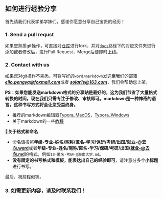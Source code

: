 ## 如何进行经验分享

首先请我们代表学弟学妹们，感谢你愿意分享自己宝贵的经历！

### 1. Send a pull requst

如果您熟悉git操作，可直接对[仓库](https://github.com/Hainanu-Application/Hainanu-Application.github.io)进行fork，并对[`docs`](https://github.com/Hainanu-Application/Hainanu-Application.github.io/tree/main/docs)路径下的对应文件夹进行添加或者修改后，进行Pull Request，Merge后便即时上线。

### 2. Contact with us

如果您对git操作不熟悉，可将写好的`word/markdown`发送至我们的邮箱 ***eilo.pengyq@foxmail.com***或者 ***solar1s@163.com***，我们会帮助您上架。

**PS：如果您能发送markdown格式的分享贴是最好的，这为我们节省了大量格式转换的时间，现在我们只需专注于修改、审核即可。markdown是一种神奇的语言，这种书写方式将会让您受益终身。**

- 推荐的markdown编辑器[Typora_MacOS](https://download.typora.io/mac/Typora-0.11.18.dmg)，[Typora_Windows](https://download.typora.io/windows/typora-update-ia32-1108.exe)
- 关于markdown的一些[教程](https://www.bilibili.com/video/BV1d741147k2?spm_id_from=333.337.search-card.all.click)

**👀关于格式和命名**

- 命名请按照**年级-专业-姓名/昵称/匿名-学习/保研/考研/出国/就业-@去向.word**或者**年级-专业-姓名/昵称/匿名-学习/保研/考研/出国/就业-@去向.md**的格式，例如`18-匿名-考研-@海南大学.md`。
- **没有固定的书写格式和模板，能表达出自己的经验即可**，请注意分多**个小标题**进行书写。

最后，祝前程似锦。

### 3. 如需更新内容，请及时联系我们！
